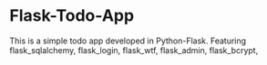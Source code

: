 # Flask-Todo-App
This is a simple todo app developed in Python-Flask. Featuring flask_sqlalchemy, flask_login, flask_wtf, flask_admin, flask_bcrypt, 
